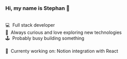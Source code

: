 ### Hi, my name is Stephan 👋
<br>
💻  &nbsp;Full stack developer<br>
📡  &nbsp;Always curious and love exploring new technologies<br>
🕹️  &nbsp;Probably busy building something<br>
<br>
💾 &nbsp;Currenty working on:
Notion integration with React


